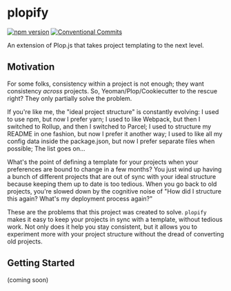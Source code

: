 # plopify
[![npm version](https://badge.fury.io/js/plopify.svg)](https://badge.fury.io/js/plopify)
[![Conventional Commits](https://img.shields.io/badge/Conventional%20Commits-1.0.0-yellow.svg)](https://conventionalcommits.org)

An extension of Plop.js that takes project templating to the next level.

## Motivation
For some folks, consistency within a project is not enough; they want consistency _across_ projects.  So, Yeoman/Plop/Cookiecutter to the rescue right?  They only partially solve the problem.

If you're like me, the "ideal project structure" is constantly evolving:  I used to use npm, but now I prefer yarn; I used to like Webpack, but then I switched to Rollup, and then I switched to Parcel; I used to structure my README in one fashion, but now I prefer it another way; I used to like all my config data inside the package.json, but now I prefer separate files when possible; The list goes on...

What's the point of defining a template for your projects when your preferences are bound to change in a few months?  You just wind up having a bunch of different projects that are out of sync with your ideal structure because keeping them up to date is too tedious.  When you go back to old projects, you're slowed down by the cognitive noise of "How did I structure this again? What's my deployment process again?"

These are the problems that this project was created to solve.  `plopify` makes it easy to keep your projects in sync with a template, without tedious work.  Not only does it help you stay consistent, but it allows you to experiment more with your project structure without the dread of converting old projects.

## Getting Started
(coming soon)
